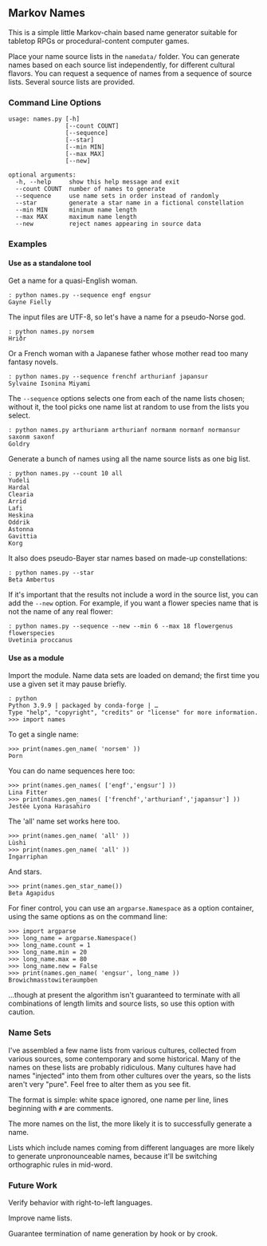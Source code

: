 ## Markov Names

This is a simple little Markov-chain based name generator suitable for tabletop RPGs or procedural-content computer games.

Place your name source lists in the `namedata/` folder. You can generate names based on each source list independently, for different cultural flavors. You can request a sequence of names from a sequence of source lists. Several source lists are provided.  

### Command Line Options

~~~
usage: names.py [-h] 
                [--count COUNT] 
                [--sequence] 
                [--star] 
                [--min MIN]
                [--max MAX]
                [--new]

optional arguments:
  -h, --help     show this help message and exit
  --count COUNT  number of names to generate
  --sequence     use name sets in order instead of randomly 
  --star         generate a star name in a fictional constellation
  --min MIN      minimum name length
  --max MAX      maximum name length
  --new          reject names appearing in source data
~~~

### Examples

#### Use as a standalone tool                                             

Get a name for a quasi-English woman.

~~~
: python names.py --sequence engf engsur
Gayne Fielly
~~~

The input files are UTF-8, so let's have a name for a pseudo-Norse god.

~~~
: python names.py norsem
Hriðr
~~~
 
Or a French woman with a Japanese father whose mother read too many fantasy novels.

~~~
: python names.py --sequence frenchf arthurianf japansur
Sylvaine Isonina Miyami
~~~
 
The `--sequence` options selects one from each of the name lists chosen; without it, the tool picks one name list at random to use from the lists you select.

~~~
: python names.py arthurianm arthurianf normanm normanf normansur saxonm saxonf
Goldry
~~~

Generate a bunch of names using all the name source lists as one big list.

~~~
: python names.py --count 10 all
Yudeli
Hardal
Clearia
Arrid
Lafi
Heskina
Oddrik
Astonna
Gavittia
Korg
~~~   
   
It also does pseudo-Bayer star names based on made-up constellations:

~~~
: python names.py --star
Beta Ambertus
~~~

If it's important that the results not include a word in the source list,
you can add the `--new` option. For example, if you want a flower species 
name that is not the name of any real flower: 

~~~
: python names.py --sequence --new --min 6 --max 18 flowergenus flowerspecies
Uvetinia proccanus
~~~
     
#### Use as a module

Import the module. Name data sets are loaded on demand; the 
first time you use a given set it may pause briefly.

~~~
: python
Python 3.9.9 | packaged by conda-forge | …
Type "help", "copyright", "credits" or "license" for more information.
>>> import names
~~~

To get a single name:
~~~
>>> print(names.gen_name( 'norsem' ))
Þorn
~~~  

You can do name sequences here too:

~~~
>>> print(names.gen_names( ['engf','engsur'] ))
Lina Fitter
>>> print(names.gen_names( ['frenchf','arthurianf','japansur'] ))
Jestée Lyona Harasahiro                                                             
~~~

The 'all' name set works here too.

~~~
>>> print(names.gen_name( 'all' ))
Lùshi 
>>> print(names.gen_name( 'all' ))
Ingarriphan
~~~

And stars.

~~~
>>> print(names.gen_star_name())
Beta Agapidus
~~~

For finer control, you can use an `argparse.Namespace` as a option container, 
using the same options as on the command line:

~~~
>>> import argparse
>>> long_name = argparse.Namespace()
>>> long_name.count = 1
>>> long_name.min = 20
>>> long_name.max = 80
>>> long_name.new = False
>>> print(names.gen_name( 'engsur', long_name ))
Browichmasstowiteraumpben
~~~

...though at present the algorithm isn't guaranteed to terminate 
with all combinations of length limits and source lists, so use 
this option with caution. 


### Name Sets 

I've assembled a few name lists from various cultures, collected from various sources, some contemporary and some historical. Many of the names on these lists are probably ridiculous. Many cultures have had names "injected" into them from other cultures over the years, so the lists aren't very "pure". Feel free to alter them as you see fit.   

The format is simple: white space ignored, one name per line, lines beginning with `#` are comments.

The more names on the list, the more likely it is to successfully generate a name. 

Lists which include names coming from different languages are more likely to generate unpronounceable names, because it'll be switching orthographic rules in mid-word. 

### Future Work

Verify behavior with right-to-left languages.

Improve name lists.

Guarantee termination of name generation by hook or by crook.
